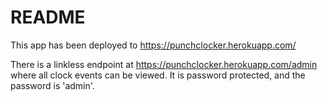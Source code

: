 # README

This app has been deployed to https://punchclocker.herokuapp.com/

There is a linkless endpoint at https://punchclocker.herokuapp.com/admin where all clock events can be viewed. It is password protected, and the password is 'admin'.
